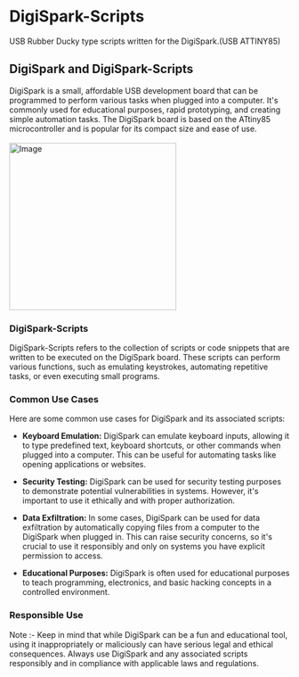 # DigiSpark-Scripts
USB Rubber Ducky type scripts written for the DigiSpark.(USB ATTINY85)

## DigiSpark and DigiSpark-Scripts

DigiSpark is a small, affordable USB development board that can be programmed to perform various tasks when plugged into a computer. It's commonly used for educational purposes, rapid prototyping, and creating simple automation tasks. The DigiSpark board is based on the ATtiny85 microcontroller and is popular for its compact size and ease of use.
<br></br>
<img src="https://github.com/NiwanthaSandaruwan/DigiSpark-Scripts/assets/142104353/fa4ba3e3-e512-4476-91ae-e2d80e3aec0f" alt="Image" width="300" height="auto">


### DigiSpark-Scripts

DigiSpark-Scripts refers to the collection of scripts or code snippets that are written to be executed on the DigiSpark board. These scripts can perform various functions, such as emulating keystrokes, automating repetitive tasks, or even executing small programs.

### Common Use Cases

Here are some common use cases for DigiSpark and its associated scripts:

- **Keyboard Emulation:** DigiSpark can emulate keyboard inputs, allowing it to type predefined text, keyboard shortcuts, or other commands when plugged into a computer. This can be useful for automating tasks like opening applications or websites.

- **Security Testing:** DigiSpark can be used for security testing purposes to demonstrate potential vulnerabilities in systems. However, it's important to use it ethically and with proper authorization.

- **Data Exfiltration:** In some cases, DigiSpark can be used for data exfiltration by automatically copying files from a computer to the DigiSpark when plugged in. This can raise security concerns, so it's crucial to use it responsibly and only on systems you have explicit permission to access.

- **Educational Purposes:** DigiSpark is often used for educational purposes to teach programming, electronics, and basic hacking concepts in a controlled environment.

### Responsible Use

Note :- Keep in mind that while DigiSpark can be a fun and educational tool, using it inappropriately or maliciously can have serious legal and ethical consequences. Always use DigiSpark and any associated scripts responsibly and in compliance with applicable laws and regulations.
